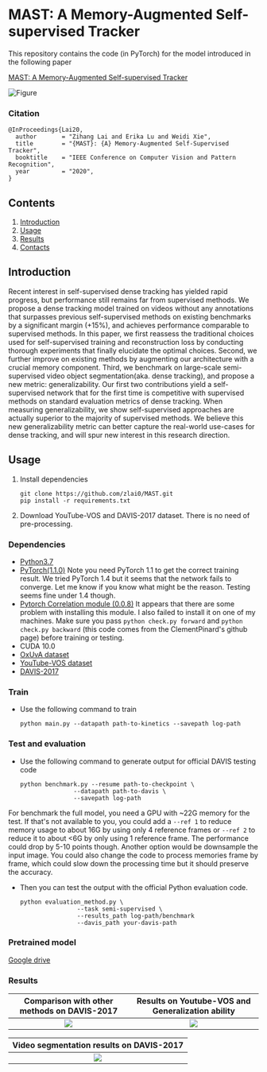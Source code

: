 # MAST: A Memory-Augmented Self-supervised Tracker

This repository contains the code (in PyTorch) for the model introduced in the following paper

[MAST: A Memory-Augmented Self-supervised Tracker](https://arxiv.org/abs/2002.07793)

![Figure](figures/main.png)


### Citation
```
@InProceedings{Lai20,
  author       = "Zihang Lai and Erika Lu and Weidi Xie",
  title        = "{MAST}: {A} Memory-Augmented Self-Supervised Tracker",
  booktitle    = "IEEE Conference on Computer Vision and Pattern Recognition",
  year         = "2020",
}
```

## Contents

1. [Introduction](#introduction)
2. [Usage](#usage)
3. [Results](#results)
4. [Contacts](#contacts)

## Introduction
Recent interest in self-supervised dense tracking has yielded rapid progress, but performance still remains far from supervised methods. We propose a dense tracking model trained on videos without any annotations that surpasses previous self-supervised methods on existing benchmarks by a significant margin (+15%), and achieves performance comparable to supervised methods. In this paper, we first reassess the traditional choices used for self-supervised training and reconstruction loss by conducting thorough experiments that finally elucidate the optimal choices. Second, we further improve on existing methods by augmenting our architecture with a crucial memory component. Third, we benchmark on large-scale semi-supervised video object segmentation(aka. dense tracking), and propose a new metric: generalizability. Our first two contributions yield a self-supervised network that for the first time is competitive with supervised methods on standard evaluation metrics of dense tracking. When measuring generalizability, we show self-supervised approaches are actually superior to the majority of supervised methods. We believe this new generalizability metric can better capture the real-world use-cases for dense tracking, and will spur new interest in this research direction.



## Usage
1. Install dependencies
    ``` 
    git clone https://github.com/zlai0/MAST.git
    pip install -r requirements.txt
   ```
   
2. Download YouTube-VOS and DAVIS-2017 dataset. There is no need of pre-processing.
### Dependencies

- [Python3.7](https://www.python.org/downloads/)
- [PyTorch(1.1.0)](http://pytorch.org) Note you need PyTorch 1.1 to get the correct training result. We tried PyTorch 1.4 but it seems that the network fails to converge. Let me know if you know what might be the reason. Testing  seems fine under 1.4 though. 
- [Pytorch Correlation module (0.0.8)](https://github.com/ClementPinard/Pytorch-Correlation-extension) It appears that there are some problem with installing this module. I also failed to install it on one of my machines. Make sure you pass ```python check.py forward``` and ```python check.py backward``` (this code comes from the ClementPinard's github page) before training or testing.
- CUDA 10.0
- [OxUvA dataset](https://oxuva.github.io/long-term-tracking-benchmark/)
- [YouTube-VOS dataset](https://youtube-vos.org/)
- [DAVIS-2017](https://davischallenge.org/davis2017/code.html)

### Train
- Use the following command to train
    ```
    python main.py --datapath path-to-kinetics --savepath log-path
    ```

### Test and evaluation
- Use the following command to generate output for official DAVIS testing code
     ``` 
    python benchmark.py --resume path-to-checkpoint \
                    --datapath path-to-davis \
                    --savepath log-path
    ```
For benchmark the full model, you need a GPU with ~22G memory for the test. If that's not available to you, you could add a ```--ref 1``` to reduce memory usage to about 16G by using only 4 reference frames or ```--ref 2``` to reduce it to about <6G by only using 1 reference frame. The performance could drop by 5-10 points though. Another option would be downsample the input image. You could also change the code to process memories frame by frame, which could slow down the processing time but it should preserve the accuracy. 
 
- Then you can test the output with the official Python evaluation code.
    ```
    python evaluation_method.py \
                    --task semi-supervised \
                    --results_path log-path/benchmark
                    --davis_path your-davis-path
    ```
### Pretrained model 
[Google drive](https://drive.google.com/file/d/1vjiBdom75QzwCF5jnMRsxz897XyotVO8/view?usp=sharing)

### Results
Comparison with other methods on DAVIS-2017             |  Results on Youtube-VOS and Generalization ability
:-------------------------:|:-------------------------:
![](figures/fig1.png)  |  ![](figures/table8.png)

Video segmentation results on DAVIS-2017  |
:-------------------------:|
![](figures/table1.png) |
